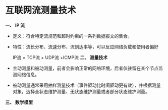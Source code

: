 # 互联网流测量技术

**一、 IP 流**
  * 定义：符合特定流规范和超时约束的一系列数据报文的集合。
  * 特性：流长分布、流速分布、流到达率等，可以反应网络负载和使用者偏好


      IP流 = TCP流 + UDP流 +ICMP流
**二、 测量技术**
  * 主动测量和被动测量，前者会影响正常的网络环境，后者仅驻留在某个节点监测网络信息。
  * 被动测量通常采用抽样测量技术（事件驱动比时间驱动更有效），并根据测量对象，选择全状态维护测量、无状态维护测量或者部分状态维护测量。

**三、 数学模型**

